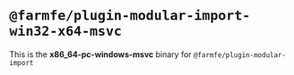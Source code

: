 # `@farmfe/plugin-modular-import-win32-x64-msvc`

This is the **x86_64-pc-windows-msvc** binary for `@farmfe/plugin-modular-import`
